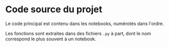 # Code source du projet
Le code principal est contenu dans les notebooks, numérotés dans l'ordre.

Les fonctions sont extraites dans des fichiers `.py` à part, dont le nom correspond le plus souvent à un notebook.

